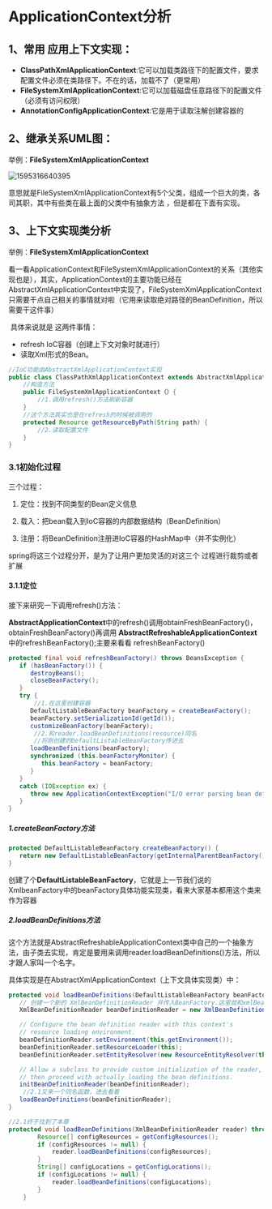 # ApplicationContext分析

## 1、常用 应用上下文实现：

- **ClassPathXmlApplicationContext**:它可以加载类路径下的配置文件，要求配置文件必须在类路径下。不在的话，加载不了（更常用）
- **FileSystemXmlApplicationContext**:它可以加载磁盘任意路径下的配置文件（必须有访问权限）
- **AnnotationConfigApplicationContext**:它是用于读取注解创建容器的



## 2、继承关系UML图：

举例：**FileSystemXmlApplicationContext**

![1595316640395](D:\ideaworkspace\springLearn\笔记\assets\1595316640395.png)

​	意思就是FileSystemXmlApplicationContext有5个父类，组成一个巨大的类，各司其职，其中有些类在最上面的父类中有抽象方法 ，但是都在下面有实现。

## 3、上下文实现类分析

举例：**FileSystemXmlApplicationContext**

​	看一看ApplicationContext和FileSystemXmlApplicationContext的关系（其他实现也是），其实，ApplicationContext的主要功能已经在AbstractXmlApplicationContext中实现了，FileSystemXmlApplicationContext只需要干点自己相关的事情就对啦（它用来读取绝对路径的BeanDefinition，所以需要干这件事）

​	具体来说就是 这两件事情：

- refresh IoC容器（创建上下文对象时就进行）
- 读取Xml形式的Bean。

```java
//IoC功能由AbstractXmlApplicationContext实现
public class ClassPathXmlApplicationContext extends AbstractXmlApplicationContext {
    //构造方法
    public FileSystemXmlApplicationContext（）{
        //1.调用refresh()方法刷新容器
    }
    //这个方法其实也是在refresh的时候被调用的
    protected Resource getResourceByPath(String path) {
        //2.读取配置文件
    }
}
```

### 3.1初始化过程

三个过程：

1. 定位：找到不同类型的Bean定义信息

2. 载入：把bean载入到IoC容器的内部数据结构（BeanDefinition）
3. 注册：将BeanDefinition注册进IoC容器的HashMap中（并不实例化）

spring将这三个过程分开，是为了让用户更加灵活的对这三个 过程进行裁剪或者扩展

#### 3.1.1定位

接下来研究一下调用refresh()方法：

**AbstractApplicationContext**中的refresh()调用obtainFreshBeanFactory()，obtainFreshBeanFactory()再调用 **AbstractRefreshableApplicationContext**中的refreshBeanFactory();主要来看看 refreshBeanFactory()

```java
protected final void refreshBeanFactory() throws BeansException {
   if (hasBeanFactory()) {
      destroyBeans();
      closeBeanFactory();
   }
   try {
       //1.在这里创建容器 
      DefaultListableBeanFactory beanFactory = createBeanFactory();
      beanFactory.setSerializationId(getId());
      customizeBeanFactory(beanFactory);
       //2.和reader.loadBeanDefinitions(resource)同名
       //将刚创建的DefaultListableBeanFactory传进去
      loadBeanDefinitions(beanFactory);
      synchronized (this.beanFactoryMonitor) {
         this.beanFactory = beanFactory;
      }
   }
   catch (IOException ex) {
      throw new ApplicationContextException("I/O error parsing bean definition source for " + getDisplayName(), ex);
   }
}
```

##### 1.createBeanFactory方法

```java
protected DefaultListableBeanFactory createBeanFactory() {
   return new DefaultListableBeanFactory(getInternalParentBeanFactory());
}
```

创建了个**DefaultListableBeanFactory**，它就是上一节我们说的XmlbeanFactory中的beanFactory具体功能实现类，看来大家基本都用这个类来作为容器

##### 2.loadBeanDefinitions方法

这个方法就是AbstractRefreshableApplicationContext类中自己的一个抽象方法，由子类去实现，肯定是要用来调用reader.loadBeanDefinitions()方法，所以才跟人家叫一个名字。

具体实现是在AbstractXmlApplicationContext（上下文具体实现类）中：

```java
protected void loadBeanDefinitions(DefaultListableBeanFactory beanFactory) throws BeansException, IOException {
   // 创建一个新的 XmlBeanDefinitionReader 并传入BeanFactory.这里就和xmlBeanFactory如出一辙
   XmlBeanDefinitionReader beanDefinitionReader = new XmlBeanDefinitionReader(beanFactory);

   // Configure the bean definition reader with this context's
   // resource loading environment.
   beanDefinitionReader.setEnvironment(this.getEnvironment());
   beanDefinitionReader.setResourceLoader(this);
   beanDefinitionReader.setEntityResolver(new ResourceEntityResolver(this));

   // Allow a subclass to provide custom initialization of the reader,
   // then proceed with actually loading the bean definitions.
   initBeanDefinitionReader(beanDefinitionReader);
    //2.1又来一个同名函数，进去看看
   loadBeanDefinitions(beanDefinitionReader);
}

//2.1终于找到了本尊
protected void loadBeanDefinitions(XmlBeanDefinitionReader reader) throws BeansException, IOException {
		Resource[] configResources = getConfigResources();
		if (configResources != null) {
			reader.loadBeanDefinitions(configResources);
		}
		String[] configLocations = getConfigLocations();
		if (configLocations != null) {
			reader.loadBeanDefinitions(configLocations);
		}
	}
```

